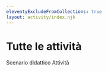```yaml
---
eleventyExcludeFromCollections: true
layout: activity/index.njk
---
```

# Tutte le attività
Scenario didattico
Attività 